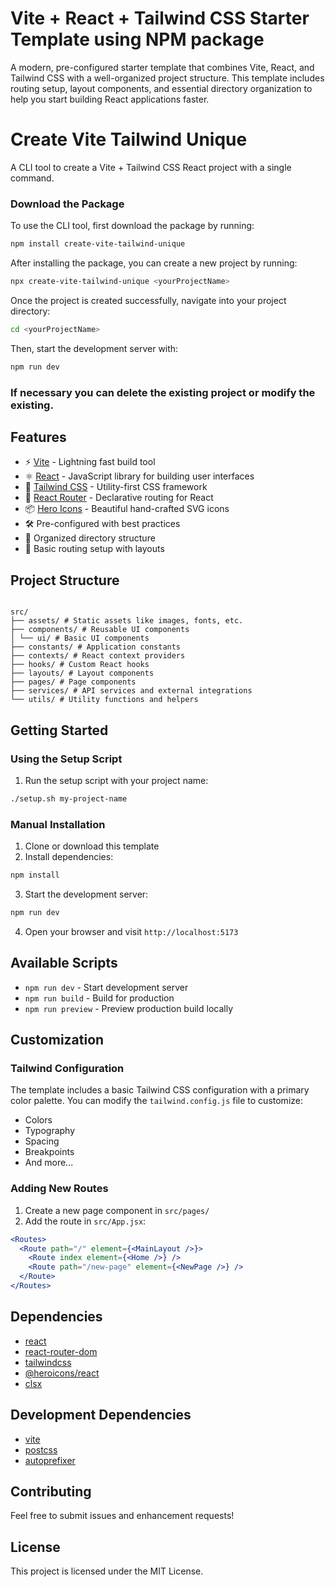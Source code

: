 # Vite + React + Tailwind CSS Starter Template using NPM package

A modern, pre-configured starter template that combines Vite, React, and Tailwind CSS with a well-organized project structure. This template includes routing setup, layout components, and essential directory organization to help you start building React applications faster.

# Create Vite Tailwind Unique

A CLI tool to create a Vite + Tailwind CSS React project with a single command.

### Download the Package

To use the CLI tool, first download the package by running:

```bash
npm install create-vite-tailwind-unique
```

After installing the package, you can create a new project by running:

```bash
npx create-vite-tailwind-unique <yourProjectName>
```

Once the project is created successfully, navigate into your project directory:

```bash
cd <yourProjectName>
```

Then, start the development server with:
```bash
npm run dev
```
### If necessary you can delete the existing project or modify the existing.

## Features

- ⚡️ [Vite](https://vitejs.dev/) - Lightning fast build tool
- ⚛️ [React](https://reactjs.org/) - JavaScript library for building user interfaces
- 🎨 [Tailwind CSS](https://tailwindcss.com/) - Utility-first CSS framework
- 🚦 [React Router](https://reactrouter.com/) - Declarative routing for React
- 📦 [Hero Icons](https://heroicons.com/) - Beautiful hand-crafted SVG icons
- 🛠️ Pre-configured with best practices
- 📁 Organized directory structure
- 🎯 Basic routing setup with layouts

## Project Structure

```

src/
├── assets/ # Static assets like images, fonts, etc.
├── components/ # Reusable UI components
│ └── ui/ # Basic UI components
├── constants/ # Application constants
├── contexts/ # React context providers
├── hooks/ # Custom React hooks
├── layouts/ # Layout components
├── pages/ # Page components
├── services/ # API services and external integrations
└── utils/ # Utility functions and helpers

````

## Getting Started

### Using the Setup Script

1. Run the setup script with your project name:
```bash
./setup.sh my-project-name
````

### Manual Installation

1. Clone or download this template
2. Install dependencies:

```bash
npm install
```

3. Start the development server:

```bash
npm run dev
```

4. Open your browser and visit `http://localhost:5173`

## Available Scripts

- `npm run dev` - Start development server
- `npm run build` - Build for production
- `npm run preview` - Preview production build locally

## Customization

### Tailwind Configuration

The template includes a basic Tailwind CSS configuration with a primary color palette. You can modify the `tailwind.config.js` file to customize:

- Colors
- Typography
- Spacing
- Breakpoints
- And more...

### Adding New Routes

1. Create a new page component in `src/pages/`
2. Add the route in `src/App.jsx`:

```jsx
<Routes>
  <Route path="/" element={<MainLayout />}>
    <Route index element={<Home />} />
    <Route path="/new-page" element={<NewPage />} />
  </Route>
</Routes>
```

## Dependencies

- [react](https://reactjs.org/)
- [react-router-dom](https://reactrouter.com/)
- [tailwindcss](https://tailwindcss.com/)
- [@heroicons/react](https://heroicons.com/)
- [clsx](https://github.com/lukeed/clsx)

## Development Dependencies

- [vite](https://vitejs.dev/)
- [postcss](https://postcss.org/)
- [autoprefixer](https://github.com/postcss/autoprefixer)

## Contributing

Feel free to submit issues and enhancement requests!

## License

This project is licensed under the MIT License.
